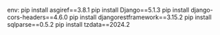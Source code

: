 env: 
pip install asgiref==3.8.1
pip install Django==5.1.3
pip install django-cors-headers==4.6.0
pip install djangorestframework==3.15.2
pip install sqlparse==0.5.2
pip install tzdata==2024.2

